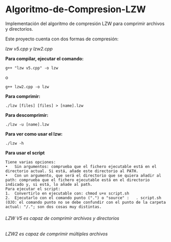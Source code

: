 # Algoritmo-de-Compresion-LZW
Implementación del algoritmo de compresión LZW para comprimir archivos y directorios.

Este proyecto cuenta con dos formas de compresión:

*lzw v5.cpp y lzw2.cpp*

**Para compilar, ejecutar el comando:**
  ```
  g++ "lzw v5.cpp" -o lzw
  ```
 o 
   ```
  g++ lzw2.cpp -o lzw
  ```
**Para comprimir:**
 ```
 ./lzw [files] [files] > [name].lzw 
 ```
**Para descomprimir:**
 ```
 ./lzw -u [name].lzw 
 ```
**Para ver como usar el lzw:**
  ```
  ./lzw -h
  ```
  **Para usar el script**
  ```
  Tiene varias opciones:
•	Sin argumentos: comprueba que el fichero ejecutable está en el directorio actual. Si está, añade este directorio al PATH.
•	Con un argumento, que será el directorio que se quiera añadir al path: comprueba que el fichero ejecutable está en el directorio indicado y, si está, lo añade al path.
Para ejecutar el script:
1.	Convertirlo en ejecutable con: chmod u+x script.sh
2.	Ejecutarlo con el comando punto (".") o "source" :   . script.sh (OJO: el comando punto no se debe confundir con el punto de la carpeta actual: "/."; son dos cosas muy distintas.
  ```
  
  ###### LZW V5 es capaz de comprimir archivos y directorios
  ###### LZW2 es capaz de comprimir múltiples archivos


